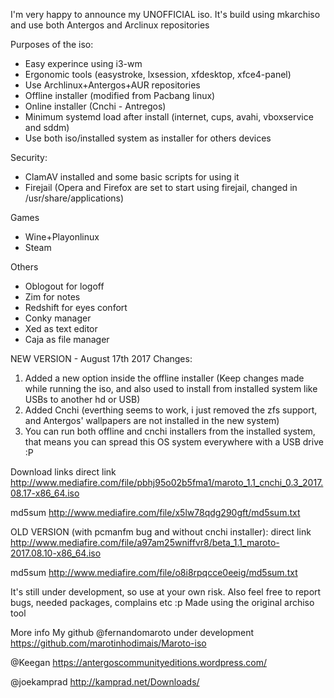 I'm very happy to announce my UNOFFICIAL iso. 
It's build using mkarchiso and use both Antergos and Arclinux repositories

Purposes of the iso:

- Easy experince using i3-wm 
- Ergonomic tools (easystroke, lxsession, xfdesktop, xfce4-panel)
- Use Archlinux+Antergos+AUR repositories
- Offline installer (modified from Pacbang linux)
- Online installer (Cnchi - Antregos)
- Minimum systemd load after install (internet, cups, avahi, vboxservice and sddm)
- Use both iso/installed system as installer for others devices

Security:

- ClamAV installed and some basic scripts for using it
- Firejail (Opera and Firefox are set to start using firejail, changed in /usr/share/applications)

Games

- Wine+Playonlinux
- Steam

Others

- Oblogout for logoff
- Zim for notes
- Redshift for eyes confort
- Conky manager
- Xed as text editor
- Caja as file manager

NEW VERSION - August 17th 2017
Changes:
1) Added a new option inside the offline installer (Keep changes made while running the iso, and also used to install from installed system like USBs to another hd or USB)
2) Added Cnchi (everthing seems to work, i just removed the zfs support, and Antergos' wallpapers are not installed in the new system)
3) You can run both offline and cnchi installers from the installed system, that means you can spread this OS system everywhere with a USB drive :P 

Download links 
direct link
http://www.mediafire.com/file/pbhj95o02b5fma1/maroto_1.1_cnchi_0.3_2017.08.17-x86_64.iso

md5sum
http://www.mediafire.com/file/x5lw78qdg290gft/md5sum.txt



OLD VERSION (with pcmanfm bug and without cnchi installer):
direct link
http://www.mediafire.com/file/a97am25wniffvr8/beta_1.1_maroto-2017.08.10-x86_64.iso

md5sum
http://www.mediafire.com/file/o8i8rpqcce0eeig/md5sum.txt

It's still under development, so use at your own risk.
Also feel free to report bugs, needed packages, complains etc :p 
Made using the original archiso tool 

More info
My github @fernandomaroto under development
https://github.com/marotinhodimais/Maroto-iso

@Keegan 
https://antergoscommunityeditions.wordpress.com/

@joekamprad 
http://kamprad.net/Downloads/
